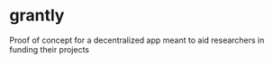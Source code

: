 # grantly
Proof of concept for a decentralized app meant to aid researchers in funding their projects
